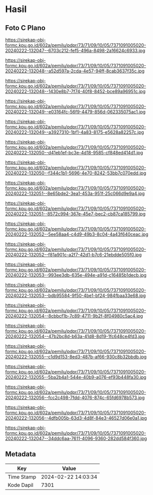 # Hasil

## Foto C Plano

https://sirekap-obj-formc.kpu.go.id/602a/pemilu/pdpr/73/71/09/10/05/7371091005020-20240222-132047--6703c212-fef5-496a-8498-2a16624c6933.jpg

https://sirekap-obj-formc.kpu.go.id/602a/pemilu/pdpr/73/71/09/10/05/7371091005020-20240222-132048--a52d597a-2cda-4e57-94ff-8cab3637f35c.jpg

https://sirekap-obj-formc.kpu.go.id/602a/pemilu/pdpr/73/71/09/10/05/7371091005020-20240222-132048--1430e8b7-7f74-40f8-8452-bce89a96951c.jpg

https://sirekap-obj-formc.kpu.go.id/602a/pemilu/pdpr/73/71/09/10/05/7371091005020-20240222-132049--e03164fc-56f9-4479-856d-062335075ac1.jpg

https://sirekap-obj-formc.kpu.go.id/602a/pemilu/pdpr/73/71/09/10/05/7371091005020-20240222-132049--a3927310-1bf1-4a83-8175-e5628a82257c.jpg

https://sirekap-obj-formc.kpu.go.id/602a/pemilu/pdpr/73/71/09/10/05/7371091005020-20240222-132050--d41eb1ef-bc3e-4d18-9585-cf848ed414d1.jpg

https://sirekap-obj-formc.kpu.go.id/602a/pemilu/pdpr/73/71/09/10/05/7371091005020-20240222-132050--f344c1b1-5696-4e70-8242-53bb7c070edd.jpg

https://sirekap-obj-formc.kpu.go.id/602a/pemilu/pdpr/73/71/09/10/05/7371091005020-20240222-132051--8e65bde2-3ea1-453a-951f-25c066d9e9a4.jpg

https://sirekap-obj-formc.kpu.go.id/602a/pemilu/pdpr/73/71/09/10/05/7371091005020-20240222-132051--8572c994-367e-45e7-bec2-cb87ca185799.jpg

https://sirekap-obj-formc.kpu.go.id/602a/pemilu/pdpr/73/71/09/10/05/7371091005020-20240222-132052--5ee58aa4-c4d9-49b3-8c04-4a43f640ceac.jpg

https://sirekap-obj-formc.kpu.go.id/602a/pemilu/pdpr/73/71/09/10/05/7371091005020-20240222-132052--f81a901c-a2f7-42d1-b7c6-21ebdde505f0.jpg

https://sirekap-obj-formc.kpu.go.id/602a/pemilu/pdpr/73/71/09/10/05/7371091005020-20240222-132053--993ee3db-635e-494e-a91d-c16485b1decb.jpg

https://sirekap-obj-formc.kpu.go.id/602a/pemilu/pdpr/73/71/09/10/05/7371091005020-20240222-132053--bdb95584-9f50-4be1-bf24-984fbaa33e68.jpg

https://sirekap-obj-formc.kpu.go.id/602a/pemilu/pdpr/73/71/09/10/05/7371091005020-20240222-132054--8cbbcf1b-7c89-4711-9b2f-8f04980c5ac4.jpg

https://sirekap-obj-formc.kpu.go.id/602a/pemilu/pdpr/73/71/09/10/05/7371091005020-20240222-132054--47b2bc8d-b63a-41d8-8d19-1fc648ce4fd3.jpg

https://sirekap-obj-formc.kpu.go.id/602a/pemilu/pdpr/73/71/09/10/05/7371091005020-20240222-132055--c1d9d153-8ed3-487b-af66-930c8b32bbdb.jpg

https://sirekap-obj-formc.kpu.go.id/602a/pemilu/pdpr/73/71/09/10/05/7371091005020-20240222-132055--5ba2b4a1-544e-40b9-a076-ef93b448fa30.jpg

https://sirekap-obj-formc.kpu.go.id/602a/pemilu/pdpr/73/71/09/10/05/7371091005020-20240222-132056--fcc2c498-7fdd-4076-874c-65fd6978b573.jpg

https://sirekap-obj-formc.kpu.go.id/602a/pemilu/pdpr/73/71/09/10/05/7371091005020-20240222-132056--4dfb005b-63d3-4d8f-84e3-46527d06e0a1.jpg

https://sirekap-obj-formc.kpu.go.id/602a/pemilu/pdpr/73/71/09/10/05/7371091005020-20240222-132047--34ddc6aa-7611-4096-9360-282dd584f360.jpg


## Metadata

| Key        | Value               |
| ---------- | ------------------- |
| Time Stamp | 2024-02-22 14:03:34 |
| Kode Dapil | 7301                |



